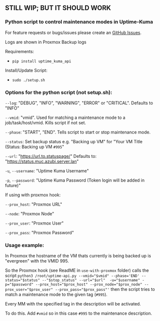 ## STILL WIP; BUT IT SHOULD WORK ##

### Python script to control maintenance modes in Uptime-Kuma ###
For feature requests or bugs/issues please create an [GitHub Issues](https://github.com/ojsef39/uptimekuma-maintenance-mode-api).

Logs are shown in Proxmox Backup logs

Requirements:
- `pip install uptime_kuma_api`

Install/Update Script:
- `sudo ./setup.sh`

### Options for the python script (not setup.sh): ###

`--log`: "DEBUG", "INFO", "WARNING", "ERROR" or "CRITICAL". Defaults to "INFO"

`--vmid`: "vmid". Used for matching a maintenance mode to a job/task/host/vmid. Kills script if not set.

`--phase`: "START", "END". Tells script to start or stop maintenance mode.

`--status`: Set backup status e.g. "Backing up VM" for "Your VM Title (Status: Backing up VM `#995`"

`--url`: "https://url.to.statuspage/" Defaults to: "https://status.muc.azubi.server.lan"

`-u`, `--username`: "Uptime Kuma Username"

`-p`, `--password`: "Uptime Kuma Password (Token login will be added in future)"

If using with proxmox hook:

`--prox_host`: "Proxmox URL"

`--node`: "Proxmox Node"

`--prox_user`: "Proxmox User"

`--prox_pass`: "Proxmox Password"

### Usage example: ###
In Proxmox the hostname of the VM thats currently is being backed up is "evergreen" with the VMID 995.

So the Proxmox hook (see ReadME in `use-with-proxmox` folder) calls the script `python3 /root/uptime-api.py --vmid="$vmid" --phase='END' --status="$status" --"$stop_status" --url="$url"  -u="$username" -p="$password" --prox_host="$prox_host" --prox_node="$prox_node" --prox_user="$prox_user" --prox_pass="$prox_pass"'` then
the script tries to match a maintenance mode to the given tag (`#995`). 

Every MM with the specified tag in the description will be activated.

To do this. Add `#vmid` so in this case `#995` to the maintenance description.